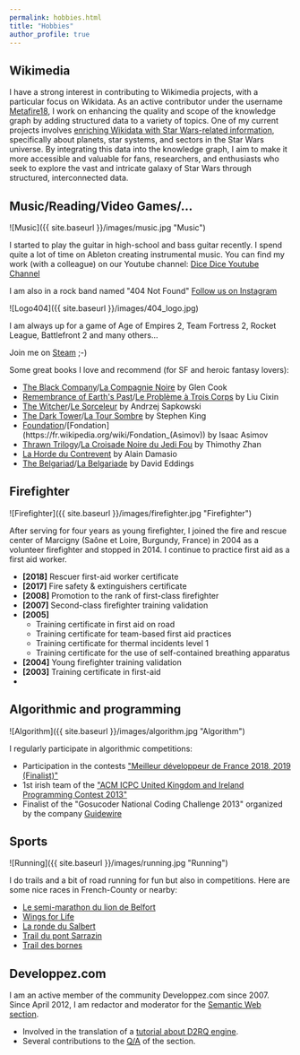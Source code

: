 ```yaml
---
permalink: hobbies.html
title: "Hobbies"
author_profile: true
---
```


## Wikimedia
I have a strong interest in contributing to Wikimedia projects, with a particular focus on Wikidata. As an active contributor under the username [Metafire18](https://www.wikidata.org/wiki/User:Metafire18), I work on enhancing the quality and scope of the knowledge graph by adding structured data to a variety of topics. One of my current projects involves [enriching Wikidata with Star Wars-related information](https://www.wikidata.org/wiki/Wikidata:WikiProject_Star_Wars), specifically about planets, star systems, and sectors in the Star Wars universe. By integrating this data into the knowledge graph, I aim to make it more accessible and valuable for fans, researchers, and enthusiasts who seek to explore the vast and intricate galaxy of Star Wars through structured, interconnected data.

## Music/Reading/Video Games/...
![Music]({{ site.baseurl }}/images/music.jpg "Music")

I started to play the guitar in high-school and bass guitar recently.
I spend quite a lot of time on Ableton creating instrumental music. 
You can find my work (with a colleague) on our Youtube channel: 
[Dice Dice Youtube Channel](https://www.youtube.com/@DiceDiceTheBand)

I am also in a rock band named "404 Not Found"
[Follow us on Instagram](https://www.instagram.com/404_not_found_band/)

![Logo404]({{ site.baseurl }}/images/404_logo.jpg)

I am always up for a game of Age of Empires 2, Team Fortress 2, Rocket League, Battlefront 2 and many others...

Join me on [Steam](https://steamcommunity.com/profiles/76561198042810574/) ;-)

Some great books I love and recommend (for SF and heroic fantasy lovers):
* [The Black Company](https://en.wikipedia.org/wiki/The_Black_Company)/[La Compagnie Noire](https://fr.wikipedia.org/wiki/Cycle_de_la_Compagnie_noire) by Glen Cook
* [Remembrance of Earth's Past](https://en.wikipedia.org/wiki/Remembrance_of_Earth%27s_Past)/[Le Problème à Trois Corps](https://fr.wikipedia.org/wiki/Le_Probl%C3%A8me_%C3%A0_trois_corps) by Liu Cixin
* [The Witcher](https://en.wikipedia.org/wiki/The_Witcher)/[Le Sorceleur](https://fr.wikipedia.org/wiki/Le_Sorceleur) by Andrzej Sapkowski
* [The Dark Tower](https://en.wikipedia.org/wiki/The_Dark_Tower_(series))/[La Tour Sombre](https://fr.wikipedia.org/wiki/La_Tour_sombre) by Stephen King
* [Foundation](https://en.wikipedia.org/wiki/Foundation_(Asimov_novel))/[Fondation](https://fr.wikipedia.org/wiki/Fondation_(Asimov)) by Isaac Asimov
* [Thrawn Trilogy](https://en.wikipedia.org/wiki/Thrawn_trilogy)/[La Croisade Noire du Jedi Fou](https://fr.wikipedia.org/wiki/La_Croisade_noire_du_Jedi_fou) by Thimothy Zhan
* [La Horde du Contrevent](https://fr.wikipedia.org/wiki/La_Horde_du_Contrevent) by Alain Damasio
* [The Belgariad](https://en.wikipedia.org/wiki/The_Belgariad)/[La Belgariade](https://fr.wikipedia.org/wiki/La_Belgariade) by David Eddings

## Firefighter
![Firefighter]({{ site.baseurl }}/images/firefighter.jpg "Firefighter")

After serving for four years as young firefighter, I joined the fire and rescue center of Marcigny (Saône et Loire, Burgundy, France) in 2004 as a volunteer firefighter and stopped in 2014.
I continue to practice first aid as a first aid worker.

* **[2018]** Rescuer first-aid worker certificate
* **[2017]** Fire safety & extinguishers certificate
* **[2008]** Promotion to the rank of first-class firefighter
* **[2007]** Second-class firefighter training validation
* **[2005]**
  * Training certificate in first aid on road
  * Training certificate for team-based first aid practices
  * Training certificate for thermal incidents level 1
  * Training certificate for the use of self-contained breathing apparatus
* **[2004]** Young firefighter training validation
* **[2003]** Training certificate in first-aid
* 
## Algorithmic and programming
![Algorithm]({{ site.baseurl }}/images/algorithm.jpg "Algorithm")

I regularly participate in algorithmic competitions:
* Participation in the contests ["Meilleur développeur de France 2018, 2019 (Finalist)"](https://mdf19.com/)
* 1st irish team of the ["ACM ICPC United Kingdom and Ireland Programming Contest 2013"](http://ukiepc.info/)
* Finalist of the "Gosucoder National Coding Challenge 2013" organized by the company [Guidewire](https://www.guidewire.com/)

## Sports
![Running]({{ site.baseurl }}/images/running.jpg "Running")

I do trails and a bit of road running for fun but also in competitions.
Here are some nice races in French-County or nearby:
* [Le semi-marathon du lion de Belfort](https://www.lelion.org/)
* [Wings for Life](https://www.wingsforlifeworldrun.com/fr/fr/)
* [La ronde du Salbert](http://www.belfort-marathon.fr/rds.php)
* [Trail du pont Sarrazin](http://trail-pont-sarrazin.com/)
* [Trail des bornes](https://traildesbornes.jimdo.com/)

## Developpez.com
I am an active member of the community Developpez.com since 2007.
Since April 2012, I am redactor and moderator for the [Semantic Web section](http://web-semantique.developpez.com/).
* Involved in the translation of a [tutorial about D2RQ engine](http://web-semantique.developpez.com/tutoriels/d2rq/d2rq-et-jena/).
* Several contributions to the [Q/A](http://web-semantique.developpez.com/faq/) of the section.
